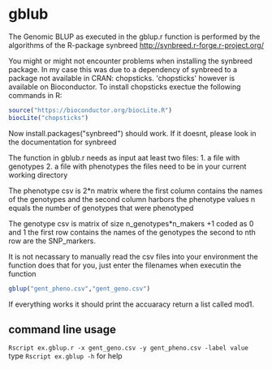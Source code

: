 # gblub

The Genomic BLUP as executed in the gblup.r function is performed by the algorithms of the R-package synbreed http://synbreed.r-forge.r-project.org/

You might or might not encounter problems when installing the synbreed package. In my case this was due to a dependency of synbreed
to a package not available in CRAN: chopsticks. 'chopsticks' however is available on Bioconductor.
To install chopsticks exectue the following commands in R:

```R
source("https://bioconductor.org/biocLite.R")
biocLite("chopsticks")
```

Now install.packages("synbreed") should work. If it doesnt, please look in the documentation for synbreed

The function in gblub.r needs as input aat least two files: 1. a file with genotypes 2. a file with phenotypes the files need to be in your current working directory

The phenotype csv is 2*n  matrix where the first column contains the names of the genotypes and the second column harbors the phenotype values
n equals the number of genotypes that were phenotyped

The genotype csv is matrix of size n_genotypes*n_makers +1 coded  as 0 and 1 the first row contains the names of the genotypes the second to nth row 
are the SNP_markers.

It is not necassary to manually read the csv files into your environment the function does that for you, just enter the filenames when executin the function

```R
gblup("gent_pheno.csv","gent_geno.csv")
```

If everything works it should print the accuaracy return a list called mod1.


## command line usage
`Rscript ex.gblup.r -x gent_geno.csv -y gent_pheno.csv -label value `
type `Rscript ex.gblup -h` for help



